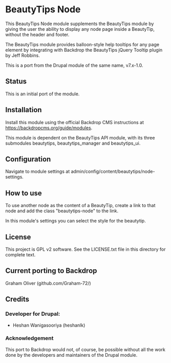 # BeautyTips Node

This BeautyTips Node module supplements the BeautyTips module by
giving the user the ability to display any node page inside a 
BeautyTip, without the header and footer.

The BeautyTips module provides balloon-style help tooltips for any page
element by integrating with Backdrop the BeautyTips jQuery Tooltip plugin by 
Jeff Robbins. 

This is a port from the Drupal module of the same name, v7.x-1.0. 


## Status

This is an initial port of the module.

## Installation

Install this module using the official Backdrop CMS instructions at
https://backdropcms.org/guide/modules.

This module is dependent on the BeautyTips API module, with its three
submodules beautytips, beautytips_manager and beautytips_ui.
  
    
## Configuration

Navigate to module settings at 
admin/config/content/beautytips/node-settings.


## How to use

To use another node as the content of a BeautyTip, create a
link to that node and add the class "beautytips-node" to the link.

In this module's settings you can select the style for the
beautytip.


## License

This project is GPL v2 software. See the LICENSE.txt file in this
directory for complete text.
    
        
## Current porting to Backdrop

Graham Oliver (github.com/Graham-72/)

## Credits

### Developer for Drupal:

- Heshan Wanigasooriya (heshanlk)

### Acknowledgement

This port to Backdrop would not, of course, be possible without all
the work done by the developers and maintainers of the Drupal module.
